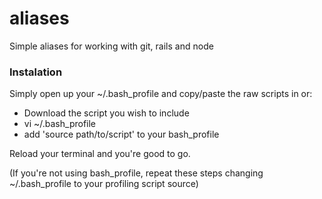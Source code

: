 # aliases

Simple aliases for working with git, rails and node

### Instalation ###
Simply open up your ~/.bash_profile and copy/paste the raw scripts in or:
* Download the script you wish to include
* vi ~/.bash_profile
* add 'source path/to/script' to your bash_profile

Reload your terminal and you're good to go.

(If you're not using bash_profile, repeat these steps changing ~/.bash_profile to your profiling script source)
